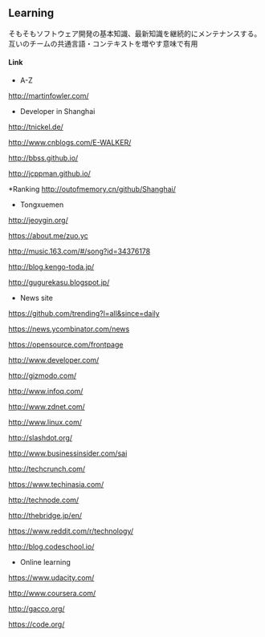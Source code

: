 ## Learning

そもそもソフトウェア開発の基本知識、最新知識を継続的にメンテナンスする。互いのチームの共通言語・コンテキストを増やす意味で有用


#### Link

- A-Z

http://martinfowler.com/



- Developer in Shanghai

http://tnickel.de/

http://www.cnblogs.com/E-WALKER/

http://bbss.github.io/

http://jcppman.github.io/

*Ranking http://outofmemory.cn/github/Shanghai/



- Tongxuemen

http://jeoygin.org/

https://about.me/zuo.yc

http://music.163.com/#/song?id=34376178

http://blog.kengo-toda.jp/

http://gugurekasu.blogspot.jp/



- News site

https://github.com/trending?l=all&since=daily

https://news.ycombinator.com/news

https://opensource.com/frontpage

http://www.developer.com/

http://gizmodo.com/

http://www.infoq.com/

http://www.zdnet.com/

http://www.linux.com/

http://slashdot.org/

http://www.businessinsider.com/sai

http://techcrunch.com/

https://www.techinasia.com/

http://technode.com/

http://thebridge.jp/en/

https://www.reddit.com/r/technology/

http://blog.codeschool.io/



- Online learning

https://www.udacity.com/

http://www.coursera.com/

http://gacco.org/

https://code.org/
